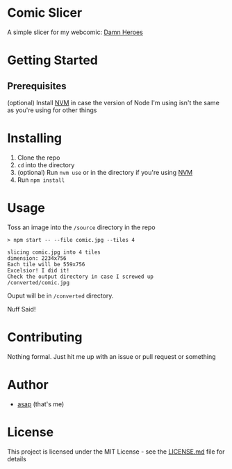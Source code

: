 # Comic Slicer

A simple slicer for my webcomic: [Damn Heroes](http://damnheroes.com)

# Getting Started

## Prerequisites

(optional) Install [NVM](https://github.com/creationix/nvm) in case the version of Node I'm using isn't the same as you're using for other things

# Installing

1. Clone the repo
2. `cd` into the directory
3. (optional) Run `nvm use` or in the directory if you're using [NVM](https://github.com/creationix/nvm)
4. Run `npm install`

# Usage

Toss an image into the `/source` directory in the repo

```
> npm start -- --file comic.jpg --tiles 4

slicing comic.jpg into 4 tiles
dimension: 2234x756
Each tile will be 559x756
Excelsior! I did it!
Check the output directory in case I screwed up
/converted/comic.jpg
```

Ouput will be in `/converted` directory.

Nuff Said!

# Contributing
Nothing formal. Just hit me up with an issue or pull request or something

# Author
* [asap](http://github.com/asap) (that's me) 

# License

This project is licensed under the MIT License - see the [LICENSE.md](LICENSE.md) file for details
